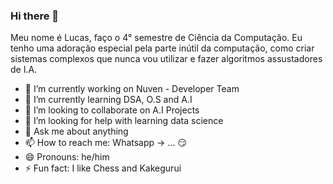 ### Hi there 👋

Meu nome é Lucas, faço o 4° semestre de Ciência da Computação. Eu tenho uma adoração especial pela parte inútil da computação, como criar sistemas complexos que nunca vou utilizar e fazer algoritmos assustadores de I.A.

- 🔭 I’m currently working on Nuven - Developer Team
- 🌱 I’m currently learning DSA, O.S and A.I
- 👯 I’m looking to collaborate on A.I Projects
- 🤔 I’m looking for help with learning data science
- 💬 Ask me about anything
- 📫 How to reach me: Whatsapp -> ... 😏
- 😄 Pronouns: he/him
- ⚡ Fun fact: I like Chess and Kakegurui

<!--
**lucasb20/lucasb20** is a ✨ _special_ ✨ repository because its `README.md` (this file) appears on your GitHub profile.

Here are some ideas to get you started:

- 🔭 I’m currently working on ...
- 🌱 I’m currently learning ...
- 👯 I’m looking to collaborate on ...
- 🤔 I’m looking for help with ...
- 💬 Ask me about ...
- 📫 How to reach me: ...
- 😄 Pronouns: ...
- ⚡ Fun fact: ...
-->
